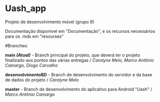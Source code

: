 # Uash_app
Projeto de desenvolvimento móvel (grupo 9)


Documentação disponível em "Documentação", e os recursos necessários para os .mds em "resourses"



#Branches: 




**main *(Atual)*** - Branch principal do projeto, que deverá ter o projeto finalizado aos pontos das várias entregas / *Carolyne Melo, Marco Antônio Camargo, Diogo Carvalho*




**desenvolvimentoBD** - Branch de desenvolvimento do servidor e da base de dados do projeto / *Carolyne Melo*




**master** - Branch de desenvolvimento do aplicativo para Android "Uash" / *Marco Antônio Camargo*
